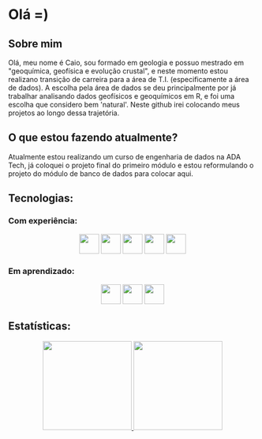 # Olá =)

<!--
**CaioBrainer/CaioBrainer** is a ✨ _special_ ✨ repository because its `README.md` (this file) appears on your GitHub profile.

Here are some ideas to get you started:

- 🔭 I’m currently working on ...
- 🌱 I’m currently learning ...
- 👯 I’m looking to collaborate on ...
- 🤔 I’m looking for help with ...
- 💬 Ask me about ...
- 📫 How to reach me: ...
- 😄 Pronouns: ...
- ⚡ Fun fact: ...
-->

## Sobre mim
<p>Olá, meu nome é Caio, sou formado em geologia e possuo mestrado em "geoquímica, geofísica e evolução crustal", e neste momento estou realizano transição de carreira para a área de T.I. (especificamente a área de dados). A escolha pela área de dados se deu principalmente por já trabalhar analisando dados geofísicos e geoquímicos em R, e foi uma escolha que considero bem 'natural'. Neste github irei colocando meus projetos ao longo dessa trajetória.</p>

## O que estou fazendo atualmente?
<p>Atualmente estou realizando um curso de engenharia de dados na ADA Tech, já coloquei o projeto final do primeiro módulo e estou reformulando o projeto do módulo de banco de dados para colocar aqui.</p>


## Tecnologias:
### Com experiência:

<div align='center'>
<img loading="lazy" src="https://cdn.jsdelivr.net/gh/devicons/devicon/icons/git/git-original.svg" width="40" height="40"/> <img loading="lazy" src="https://cdn.jsdelivr.net/gh/devicons/devicon@latest/icons/linux/linux-original.svg" width="40" height="40" />
           <img loading = "lazy" src="https://cdn.jsdelivr.net/gh/devicons/devicon@latest/icons/python/python-original.svg" width="40" height="40"/> 
            <img loading="lazy" src="https://cdn.jsdelivr.net/gh/devicons/devicon@latest/icons/r/r-original.svg" width="40" height="40"/> 
            <img loading="lazy" src="https://cdn.jsdelivr.net/gh/devicons/devicon@latest/icons/jupyter/jupyter-original-wordmark.svg" width="40" height="40" />
</div>           
          
### Em aprendizado:
<div align='center'>
<img loading="lazy" src="https://cdn.jsdelivr.net/gh/devicons/devicon@latest/icons/apachespark/apachespark-original-wordmark.svg" width="40" height="40"/> <img loading="lazy" src="https://cdn.jsdelivr.net/gh/devicons/devicon@latest/icons/hadoop/hadoop-original.svg" width="40" height="40"/> <img loading="lazy" src="https://cdn.jsdelivr.net/gh/devicons/devicon@latest/icons/cplusplus/cplusplus-original.svg" width="40" height="40"/>
</div>  

## Estatísticas:      
<div align='center'>
<a href="https://github.com/seu-usuário-aqui">
<img loading="lazy" height="180em" src="https://github-readme-stats.vercel.app/api/top-langs/?username=CaioBrainer&layout=compact&langs_count=7&theme=dracula"/>
<img loading="lazy" height="180em" src="https://github-readme-stats.vercel.app/api?username=CaioBrainer&show_icons=true&theme=dracula&include_all_commits=true&count_private=true"/>
</div>          
          
